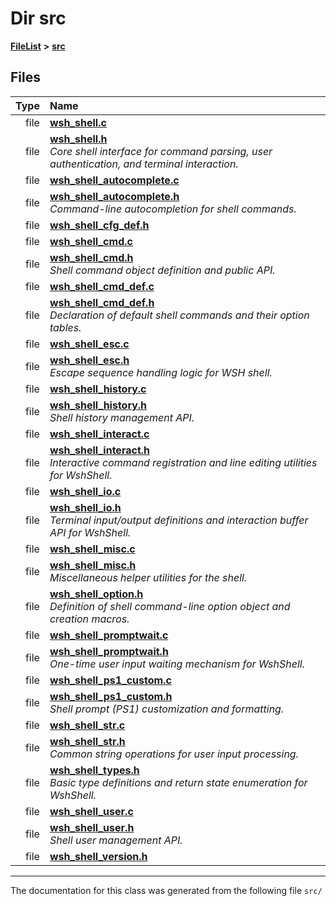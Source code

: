 

# Dir src



[**FileList**](files.md) **>** [**src**](dir_68267d1309a1af8e8297ef4c3efbcdba.md)












## Files

| Type | Name |
| ---: | :--- |
| file | [**wsh\_shell.c**](wsh__shell_8c.md) <br> |
| file | [**wsh\_shell.h**](wsh__shell_8h.md) <br>_Core shell interface for command parsing, user authentication, and terminal interaction._  |
| file | [**wsh\_shell\_autocomplete.c**](wsh__shell__autocomplete_8c.md) <br> |
| file | [**wsh\_shell\_autocomplete.h**](wsh__shell__autocomplete_8h.md) <br>_Command-line autocompletion for shell commands._  |
| file | [**wsh\_shell\_cfg\_def.h**](wsh__shell__cfg__def_8h.md) <br> |
| file | [**wsh\_shell\_cmd.c**](wsh__shell__cmd_8c.md) <br> |
| file | [**wsh\_shell\_cmd.h**](wsh__shell__cmd_8h.md) <br>_Shell command object definition and public API._  |
| file | [**wsh\_shell\_cmd\_def.c**](wsh__shell__cmd__def_8c.md) <br> |
| file | [**wsh\_shell\_cmd\_def.h**](wsh__shell__cmd__def_8h.md) <br>_Declaration of default shell commands and their option tables._  |
| file | [**wsh\_shell\_esc.c**](wsh__shell__esc_8c.md) <br> |
| file | [**wsh\_shell\_esc.h**](wsh__shell__esc_8h.md) <br>_Escape sequence handling logic for WSH shell._  |
| file | [**wsh\_shell\_history.c**](wsh__shell__history_8c.md) <br> |
| file | [**wsh\_shell\_history.h**](wsh__shell__history_8h.md) <br>_Shell history management API._  |
| file | [**wsh\_shell\_interact.c**](wsh__shell__interact_8c.md) <br> |
| file | [**wsh\_shell\_interact.h**](wsh__shell__interact_8h.md) <br>_Interactive command registration and line editing utilities for WshShell._  |
| file | [**wsh\_shell\_io.c**](wsh__shell__io_8c.md) <br> |
| file | [**wsh\_shell\_io.h**](wsh__shell__io_8h.md) <br>_Terminal input/output definitions and interaction buffer API for WshShell._  |
| file | [**wsh\_shell\_misc.c**](wsh__shell__misc_8c.md) <br> |
| file | [**wsh\_shell\_misc.h**](wsh__shell__misc_8h.md) <br>_Miscellaneous helper utilities for the shell._  |
| file | [**wsh\_shell\_option.h**](wsh__shell__option_8h.md) <br>_Definition of shell command-line option object and creation macros._  |
| file | [**wsh\_shell\_promptwait.c**](wsh__shell__promptwait_8c.md) <br> |
| file | [**wsh\_shell\_promptwait.h**](wsh__shell__promptwait_8h.md) <br>_One-time user input waiting mechanism for WshShell._  |
| file | [**wsh\_shell\_ps1\_custom.c**](wsh__shell__ps1__custom_8c.md) <br> |
| file | [**wsh\_shell\_ps1\_custom.h**](wsh__shell__ps1__custom_8h.md) <br>_Shell prompt (PS1) customization and formatting._  |
| file | [**wsh\_shell\_str.c**](wsh__shell__str_8c.md) <br> |
| file | [**wsh\_shell\_str.h**](wsh__shell__str_8h.md) <br>_Common string operations for user input processing._  |
| file | [**wsh\_shell\_types.h**](wsh__shell__types_8h.md) <br>_Basic type definitions and return state enumeration for WshShell._  |
| file | [**wsh\_shell\_user.c**](wsh__shell__user_8c.md) <br> |
| file | [**wsh\_shell\_user.h**](wsh__shell__user_8h.md) <br>_Shell user management API._  |
| file | [**wsh\_shell\_version.h**](wsh__shell__version_8h.md) <br> |



























































------------------------------
The documentation for this class was generated from the following file `src/`

